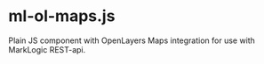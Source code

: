 # ml-ol-maps.js
Plain JS component with OpenLayers Maps integration for use with MarkLogic REST-api.
